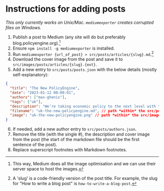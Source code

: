 # Instructions for adding posts

_This only currently works on Unix/Mac. `mediumexporter` creates corrupted files on Windows._

1. Publish a post to Medium (any site will do but preferably blog.policyengine.org).[^1]
2. Ensure `npm install -g mediumexporter` is installed.
3. Run `mediumexporter {url_of_post} > src/posts/articles/{slug}.md`.[^2]
4. Download the cover image from the post and save it to `src/images/posts/articles/{slug}.{ext}`.
5. Add a new entry to `src/posts/posts.json` with the below details (mostly self-explanatory):

```json
{
  "title": "The New PolicyEngine",
  "date": "2023-01-12 00:00:01",
  "authors": ["max-ghenis"],
  "tags": ["uk"],
  "description": "We’re taking economic policy to the next level with the most accessible tax and benefit model ever built.",
  "filename": "uk-the-new-policyengine.md", // path *within* the src/posts directory
  "image": "uk-the-new-policyengine.png" // path *within* the src/images/posts directory
}
```

6. If needed, add a new author entry to `src/posts/authors.json`.
7. Remove the title (with the single #), the description and cover image from the post (the start of the markdown file should be the first sentence of the post).
8. Replace superscript footnotes with Markdown footnotes.

[^1]: This way, Medium does all the image optimisation and we can use their server space to host the images.

[^2]: A 'slug' is a code-friendly version of the post title. For example, the slug for "How to write a blog post" is `how-to-write-a-blog-post`.
